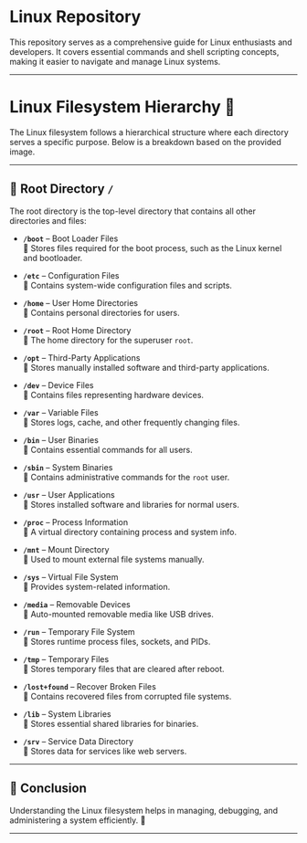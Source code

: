 # Linux Repository

This repository serves as a comprehensive guide for Linux enthusiasts and developers. It covers essential commands and shell scripting concepts, making it easier to navigate and manage Linux systems.

---

# Linux Filesystem Hierarchy 📂

The Linux filesystem follows a hierarchical structure where each directory serves a specific purpose. Below is a breakdown based on the provided image.

---

## 📌 Root Directory `/`
The root directory is the top-level directory that contains all other directories and files:

- **`/boot`** – Boot Loader Files  
  🔹 Stores files required for the boot process, such as the Linux kernel and bootloader.

- **`/etc`** – Configuration Files  
  🔹 Contains system-wide configuration files and scripts.

- **`/home`** – User Home Directories  
  🔹 Contains personal directories for users.

- **`/root`** – Root Home Directory  
  🔹 The home directory for the superuser `root`.

- **`/opt`** – Third-Party Applications  
  🔹 Stores manually installed software and third-party applications.

- **`/dev`** – Device Files  
  🔹 Contains files representing hardware devices.

- **`/var`** – Variable Files  
  🔹 Stores logs, cache, and other frequently changing files.

- **`/bin`** – User Binaries  
  🔹 Contains essential commands for all users.

- **`/sbin`** – System Binaries  
  🔹 Contains administrative commands for the `root` user.

- **`/usr`** – User Applications  
  🔹 Stores installed software and libraries for normal users.

- **`/proc`** – Process Information  
  🔹 A virtual directory containing process and system info.

- **`/mnt`** – Mount Directory  
  🔹 Used to mount external file systems manually.

- **`/sys`** – Virtual File System  
  🔹 Provides system-related information.

- **`/media`** – Removable Devices  
  🔹 Auto-mounted removable media like USB drives.

- **`/run`** – Temporary File System  
  🔹 Stores runtime process files, sockets, and PIDs.

- **`/tmp`** – Temporary Files  
  🔹 Stores temporary files that are cleared after reboot.

- **`/lost+found`** – Recover Broken Files  
  🔹 Contains recovered files from corrupted file systems.

- **`/lib`** – System Libraries  
  🔹 Stores essential shared libraries for binaries.

- **`/srv`** – Service Data Directory  
  🔹 Stores data for services like web servers.

---

## 🎯 Conclusion  
Understanding the Linux filesystem helps in managing, debugging, and administering a system efficiently. 🚀

---